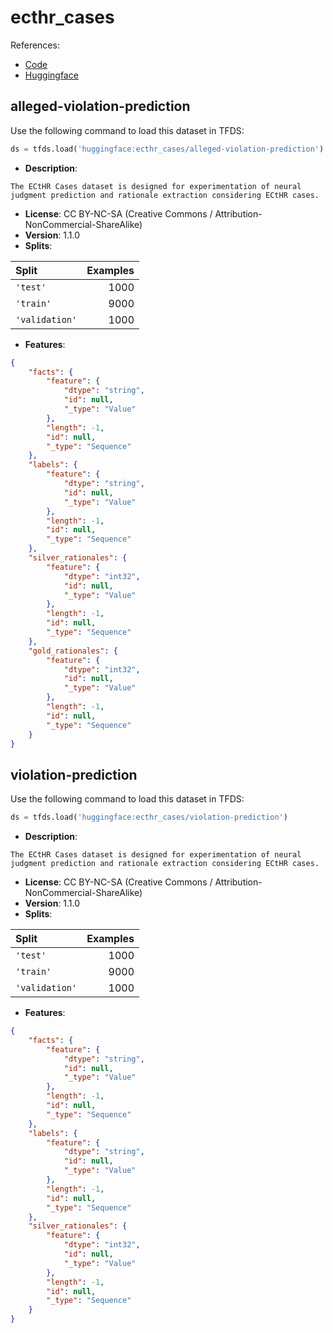 # ecthr_cases

References:

*   [Code](https://github.com/huggingface/datasets/blob/master/datasets/ecthr_cases)
*   [Huggingface](https://huggingface.co/datasets/ecthr_cases)


## alleged-violation-prediction


Use the following command to load this dataset in TFDS:

```python
ds = tfds.load('huggingface:ecthr_cases/alleged-violation-prediction')
```

*   **Description**:

```
The ECtHR Cases dataset is designed for experimentation of neural judgment prediction and rationale extraction considering ECtHR cases.
```

*   **License**: CC BY-NC-SA (Creative Commons / Attribution-NonCommercial-ShareAlike)
*   **Version**: 1.1.0
*   **Splits**:

Split  | Examples
:----- | -------:
`'test'` | 1000
`'train'` | 9000
`'validation'` | 1000

*   **Features**:

```json
{
    "facts": {
        "feature": {
            "dtype": "string",
            "id": null,
            "_type": "Value"
        },
        "length": -1,
        "id": null,
        "_type": "Sequence"
    },
    "labels": {
        "feature": {
            "dtype": "string",
            "id": null,
            "_type": "Value"
        },
        "length": -1,
        "id": null,
        "_type": "Sequence"
    },
    "silver_rationales": {
        "feature": {
            "dtype": "int32",
            "id": null,
            "_type": "Value"
        },
        "length": -1,
        "id": null,
        "_type": "Sequence"
    },
    "gold_rationales": {
        "feature": {
            "dtype": "int32",
            "id": null,
            "_type": "Value"
        },
        "length": -1,
        "id": null,
        "_type": "Sequence"
    }
}
```



## violation-prediction


Use the following command to load this dataset in TFDS:

```python
ds = tfds.load('huggingface:ecthr_cases/violation-prediction')
```

*   **Description**:

```
The ECtHR Cases dataset is designed for experimentation of neural judgment prediction and rationale extraction considering ECtHR cases.
```

*   **License**: CC BY-NC-SA (Creative Commons / Attribution-NonCommercial-ShareAlike)
*   **Version**: 1.1.0
*   **Splits**:

Split  | Examples
:----- | -------:
`'test'` | 1000
`'train'` | 9000
`'validation'` | 1000

*   **Features**:

```json
{
    "facts": {
        "feature": {
            "dtype": "string",
            "id": null,
            "_type": "Value"
        },
        "length": -1,
        "id": null,
        "_type": "Sequence"
    },
    "labels": {
        "feature": {
            "dtype": "string",
            "id": null,
            "_type": "Value"
        },
        "length": -1,
        "id": null,
        "_type": "Sequence"
    },
    "silver_rationales": {
        "feature": {
            "dtype": "int32",
            "id": null,
            "_type": "Value"
        },
        "length": -1,
        "id": null,
        "_type": "Sequence"
    }
}
```


